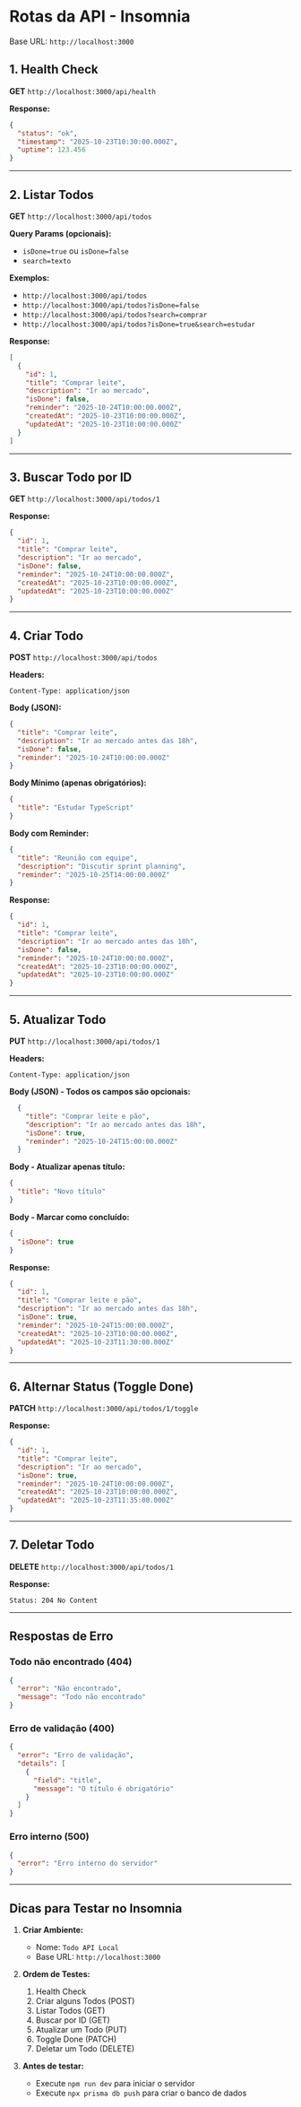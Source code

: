 # Rotas da API - Insomnia

Base URL: `http://localhost:3000`

## 1. Health Check
**GET** `http://localhost:3000/api/health`

**Response:**
```json
{
  "status": "ok",
  "timestamp": "2025-10-23T10:30:00.000Z",
  "uptime": 123.456
}
```

---

## 2. Listar Todos
**GET** `http://localhost:3000/api/todos`

**Query Params (opcionais):**
- `isDone=true` ou `isDone=false`
- `search=texto`

**Exemplos:**
- `http://localhost:3000/api/todos`
- `http://localhost:3000/api/todos?isDone=false`
- `http://localhost:3000/api/todos?search=comprar`
- `http://localhost:3000/api/todos?isDone=true&search=estudar`

**Response:**
```json
[
  {
    "id": 1,
    "title": "Comprar leite",
    "description": "Ir ao mercado",
    "isDone": false,
    "reminder": "2025-10-24T10:00:00.000Z",
    "createdAt": "2025-10-23T10:00:00.000Z",
    "updatedAt": "2025-10-23T10:00:00.000Z"
  }
]
```

---

## 3. Buscar Todo por ID
**GET** `http://localhost:3000/api/todos/1`

**Response:**
```json
{
  "id": 1,
  "title": "Comprar leite",
  "description": "Ir ao mercado",
  "isDone": false,
  "reminder": "2025-10-24T10:00:00.000Z",
  "createdAt": "2025-10-23T10:00:00.000Z",
  "updatedAt": "2025-10-23T10:00:00.000Z"
}
```

---

## 4. Criar Todo
**POST** `http://localhost:3000/api/todos`

**Headers:**
```
Content-Type: application/json
```

**Body (JSON):**
```json
{
  "title": "Comprar leite",
  "description": "Ir ao mercado antes das 18h",
  "isDone": false,
  "reminder": "2025-10-24T10:00:00.000Z"
}
```

**Body Mínimo (apenas obrigatórios):**
```json
{
  "title": "Estudar TypeScript"
}
```

**Body com Reminder:**
```json
{
  "title": "Reunião com equipe",
  "description": "Discutir sprint planning",
  "reminder": "2025-10-25T14:00:00.000Z"
}
```

**Response:**
```json
{
  "id": 1,
  "title": "Comprar leite",
  "description": "Ir ao mercado antes das 18h",
  "isDone": false,
  "reminder": "2025-10-24T10:00:00.000Z",
  "createdAt": "2025-10-23T10:00:00.000Z",
  "updatedAt": "2025-10-23T10:00:00.000Z"
}
```

---

## 5. Atualizar Todo
**PUT** `http://localhost:3000/api/todos/1`

**Headers:**
```
Content-Type: application/json
```

**Body (JSON) - Todos os campos são opcionais:**
```json
  {
    "title": "Comprar leite e pão",
    "description": "Ir ao mercado antes das 18h",
    "isDone": true,
    "reminder": "2025-10-24T15:00:00.000Z"
  }
```

**Body - Atualizar apenas título:**
```json
{
  "title": "Novo título"
}
```

**Body - Marcar como concluído:**
```json
{
  "isDone": true
}
```

**Response:**
```json
{
  "id": 1,
  "title": "Comprar leite e pão",
  "description": "Ir ao mercado antes das 18h",
  "isDone": true,
  "reminder": "2025-10-24T15:00:00.000Z",
  "createdAt": "2025-10-23T10:00:00.000Z",
  "updatedAt": "2025-10-23T11:30:00.000Z"
}
```

---

## 6. Alternar Status (Toggle Done)
**PATCH** `http://localhost:3000/api/todos/1/toggle`

**Response:**
```json
{
  "id": 1,
  "title": "Comprar leite",
  "description": "Ir ao mercado",
  "isDone": true,
  "reminder": "2025-10-24T10:00:00.000Z",
  "createdAt": "2025-10-23T10:00:00.000Z",
  "updatedAt": "2025-10-23T11:35:00.000Z"
}
```

---

## 7. Deletar Todo
**DELETE** `http://localhost:3000/api/todos/1`

**Response:**
```
Status: 204 No Content
```

---

## Respostas de Erro

### Todo não encontrado (404)
```json
{
  "error": "Não encontrado",
  "message": "Todo não encontrado"
}
```

### Erro de validação (400)
```json
{
  "error": "Erro de validação",
  "details": [
    {
      "field": "title",
      "message": "O título é obrigatório"
    }
  ]
}
```

### Erro interno (500)
```json
{
  "error": "Erro interno do servidor"
}
```

---

## Dicas para Testar no Insomnia

1. **Criar Ambiente:**
   - Nome: `Todo API Local`
   - Base URL: `http://localhost:3000`

2. **Ordem de Testes:**
   1. Health Check
   2. Criar alguns Todos (POST)
   3. Listar Todos (GET)
   4. Buscar por ID (GET)
   5. Atualizar um Todo (PUT)
   6. Toggle Done (PATCH)
   7. Deletar um Todo (DELETE)

3. **Antes de testar:**
   - Execute `npm run dev` para iniciar o servidor
   - Execute `npx prisma db push` para criar o banco de dados
